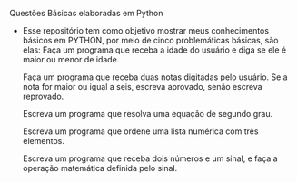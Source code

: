 Questões Básicas elaboradas em Python
- Esse repositório tem como objetivo mostrar meus conhecimentos básicos em PYTHON, por meio de cinco problemáticas básicas, são elas:
  Faça um programa que receba a idade do usuário e diga se ele é maior ou menor de idade.

  Faça um programa que receba duas notas digitadas pelo usuário. Se a nota for maior ou igual a seis, escreva aprovado, senão escreva reprovado.

  Escreva um programa que resolva uma equação de segundo grau.

  Escreva um programa que ordene uma lista numérica com três elementos.

  Escreva um programa que receba dois números e um sinal, e faça a operação matemática definida pelo sinal.
